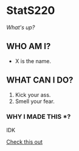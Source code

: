 # StatS220
*What's up?*

## WHO AM I?
 - X is the name.

## WHAT CAN I DO?
1. Kick your ass.
2. Smell your fear.

### WHY I MADE THIS *?
IDK

[Check this out](https://www.youtube.com/watch?v=dQw4w9WgXcQ)
